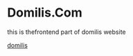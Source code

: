 Domilis.Com
=============

this is thefrontend part of domilis website 

[domilis](https://domilis.com)